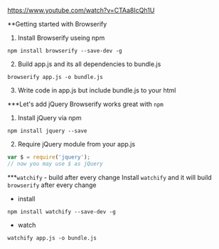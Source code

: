 https://www.youtube.com/watch?v=CTAa8IcQh1U

**Getting started with Browserify

1. Install Browserify useing npm
```
npm install browserify --save-dev -g
```
2. Build app.js and its all dependencies to bundle.js
```
browserify app.js -o bundle.js
```
3. Write code in app.js but include bundle.js to your html

***Let's add jQuery
Browserify works great with `npm`

1. Install jQuery via npm
```
npm install jquery --save
```
2. Require jQuery module from your app.js
```javascript
var $ = require('jquery');
// now you may use $ as jQuery
```

***`watchify` - build after every change
Install `watchify` and it will build `browserify` after every change
- install
```
npm install watchify --save-dev -g
```
- watch
```
watchify app.js -o bundle.js
```
